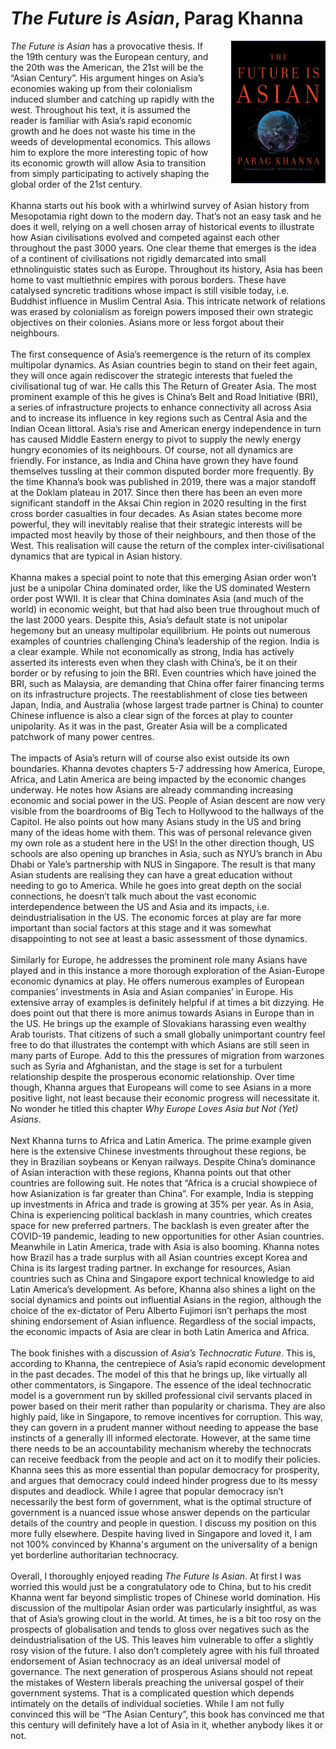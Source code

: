 # *The Future is Asian*, Parag Khanna
<img align="right" src="./future_is_asian.jpeg" style="max-width:30%; padding-left: 20px;">

<!--**TL;DR**

1. Ever since the industrial revolution, humans have become very bad at breathing, which has had huge negative effects on our health.
2. The fundamental changes we need to make are simple: breathe from the nose, exhale deeply, breathe slowly, breathe less, and chew more.
3. The “perfect” breath is 5.5 seconds of inhalation and exhalation with 5.5L of air intake. This breathing pattern is a feature of prayer chants in many religions of the world.

-->

<div>
<em>The Future is Asian</em> has a provocative thesis. If the 19th century was the European century, and the 20th was the American, the 21st will be the “Asian Century”. His argument hinges on Asia’s economies waking up from their colonialism induced slumber and catching up rapidly with the west. Throughout his text, it is assumed the reader is familiar with Asia’s rapid economic growth and he does not waste his time in the weeds of developmental economics. This allows him to explore the more interesting topic of how its economic growth will allow Asia to transition from simply participating to actively shaping the global order of the 21st century.
</div><br>

<div class='straits'>
Khanna starts out his book with a whirlwind survey of Asian history from Mesopotamia right down to the modern day. That’s not an easy task and he does it well, relying on a well chosen array of historical events to illustrate how Asian civilisations evolved and competed against each other throughout the past 3000 years. One clear theme that emerges is the idea of a continent of civilisations not rigidly demarcated into small ethnolinguistic states such as Europe. Throughout its history, Asia has been home to vast multiethnic empires with porous borders. These have catalysed syncretic traditions whose impact is still visible today, i.e. Buddhist influence in Muslim Central Asia. This intricate network of relations was erased by colonialism as foreign powers imposed their own strategic objectives on their colonies. Asians more or less forgot about their neighbours.
</div><br>


<div class='straits'>
The first consequence of Asia’s reemergence is the return of its complex multipolar dynamics. As Asian countries begin to stand on their feet again, they will once again rediscover the strategic interests that fueled the civilisational tug of war. He calls this The Return of Greater Asia. The most prominent example of this he gives is China’s Belt and Road Initiative (BRI), a series of infrastructure projects to enhance connectivity all across Asia and to increase its influence in key regions such as Central Asia and the Indian Ocean littoral. Asia’s rise and American energy independence in turn has caused Middle Eastern energy to pivot to supply the newly energy hungry economies of its neighbours. Of course, not all dynamics are friendly. For instance, as India and China have grown they have found themselves tussling at their common disputed border more frequently. By the time Khanna’s book was published in 2019, there was a major standoff at the Doklam plateau in 2017. Since then there has been an even more significant standoff in the Aksai Chin region in 2020 resulting in the first cross border casualties in four decades. As Asian states become more powerful, they will inevitably realise that their strategic interests will be impacted most heavily by those of their neighbours, and then those of the West. This realisation will cause the return of the complex inter-civilisational dynamics that are typical in Asian history.
</div><br>

<div class='straits'>
Khanna makes a special point to note that this emerging Asian order won’t just be a unipolar China dominated order, like the US dominated Western order post WWII. It is clear that China dominates Asia (and much of the world) in economic weight, but that had also been true throughout much of the last 2000 years. Despite this, Asia’s default state is not unipolar hegemony but an uneasy multipolar equilibrium. He points out numerous examples of countries challenging China’s leadership of the region. India is a clear example. While not economically as strong, India has actively asserted its interests even when they clash with China’s, be it on their border or by refusing to join the BRI. Even countries which have joined the BRI, such as Malaysia, are demanding that China offer fairer financing terms on its infrastructure projects. The reestablishment of close ties between Japan, India, and Australia (whose largest trade partner is China) to counter Chinese influence is also a clear sign of the forces at play to counter unipolarity. As it was in the past, Greater Asia will be a complicated patchwork of many power centres.
</div><br>

<div class='straits'>
The impacts of Asia’s return will of course also exist outside its own boundaries. Khanna devotes chapters 5-7 addressing how America, Europe, Africa, and Latin America are being impacted by the economic changes underway. He notes how Asians are already commanding increasing economic and social power in the US. People of Asian descent are now very visible from the boardrooms of Big Tech to Hollywood to the hallways of the Capitol. He also points out how many Asians study in the US and bring many of the ideas home with them. This was of personal relevance given my own role as a student here in the US! In the other direction though, US schools are also opening up branches in Asia, such as NYU’s branch in Abu Dhabi or Yale’s partnership with NUS in Singapore. The result is that many Asian students are realising they can have a great education without needing to go to America. While he goes into great depth on the social connections, he doesn’t talk much about the vast economic interdependence between the US and Asia and its impacts, i.e. deindustrialisation in the US. The economic forces at play are far more important than social factors at this stage and it was somewhat disappointing to not see at least a basic assessment of those dynamics.
</div><br>

<div class='straits'>
Similarly for Europe, he addresses the prominent role many Asians have played and in this instance a more thorough exploration of the Asian-Europe economic dynamics at play. He offers numerous examples of European companies’ investments in Asia and Asian companies’ in Europe. His extensive array of examples is definitely helpful if at times a bit dizzying. He does point out that there is more animus towards Asians in Europe than in the US. He brings up the example of Slovakians harassing even wealthy Arab tourists. That citizens of such a small globally unimportant country feel free to do that illustrates the contempt with which Asians are still seen in many parts of Europe. Add to this the pressures of migration from warzones such as Syria and Afghanistan, and the stage is set for a turbulent relationship despite the prosperous economic relationship. Over time though, Khanna argues that Europeans will come to see Asians in a more positive light, not least because their economic progress will necessitate it. No wonder he titled this chapter <em>Why Europe Loves Asia but Not (Yet) Asians</em>.
</div><br>

<div class='straits'>
Next Khanna turns to Africa and Latin America. The prime example given here is the extensive Chinese investments throughout these regions, be they in Brazilian soybeans or Kenyan railways. Despite China’s dominance of Asian interaction with these regions, Khanna points out that other countries are following suit. He notes that “Africa is a crucial showpiece of how Asianization is far greater than China”. For example, India is stepping up investments in Africa and trade is growing at 35% per year. As in Asia, China is experiencing political backlash in many countries, which creates space for new preferred partners. The backlash is even greater after the COVID-19 pandemic, leading to new opportunities for other Asian countries. Meanwhile in Latin America, trade with Asia is also booming. Khanna notes how Brazil has a trade surplus with all Asian countries except Korea and China is its largest trading partner. In exchange for resources, Asian countries such as China and Singapore export technical knowledge to aid Latin America’s development. As before, Khanna also shines a light on the social dynamics and points out influential Asians in the region, although the choice of the ex-dictator of Peru Alberto Fujimori isn’t perhaps the most shining endorsement of Asian influence. Regardless of the social impacts, the economic impacts of Asia are clear in both Latin America and Africa.
</div><br>

<div class='straits'>
The book finishes with a discussion of <em>Asia’s Technocratic Future</em>. This is, according to Khanna, the centrepiece of Asia’s rapid economic development in the past decades. The model of this that he brings up, like virtually all other commentators, is Singapore. The essence of the ideal technocratic model is a government run by skilled professional civil servants placed in power based on their merit rather than popularity or charisma. They are also highly paid, like in Singapore, to remove incentives for corruption. This way, they can govern in a prudent manner without needing to appease the base instincts of a generally ill informed electorate. However, at the same time there needs to be an accountability mechanism whereby the technocrats can receive feedback from the people and act on it to modify their policies. Khanna sees this as more essential
than popular democracy for prosperity, and argues that democracy could indeed hinder progress due to its messy disputes
and deadlock. While I agree that popular democracy isn’t necessarily the best form of government, what is the optimal structure of government is a nuanced issue whose answer depends on the particular details of the country and people in question. I discuss my position on this more fully elsewhere. Despite having lived in
Singapore and loved it, I am not 100% convinced by Khanna's argument on the universality of a benign yet borderline authoritarian 
technocracy.
</div><br>

<div class='straits'>
Overall, I thoroughly enjoyed reading <em>The Future Is Asian</em>. At first I was worried this would just be a congratulatory ode to China, but to his credit Khanna went far beyond simplistic tropes of Chinese world domination. His discussion of the multipolar Asian order was particularly insightful, as was that of Asia’s growing clout in the world. At times, he is a bit too rosy on the prospects of globalisation and tends to gloss over negatives such as the deindustrialisation of the US. This leaves him vulnerable to offer a slightly rosy vision of the future. I also don’t completely agree with his full throated endorsement of Asian technocracy as an ideal universal model of governance. The next generation of prosperous Asians should not repeat the mistakes of Western liberals preaching the universal gospel of their government systems. That is a complicated question which depends intimately on the details of individual societies. While I am not fully convinced this will be  “The Asian Century”, this book has convinced me that this century will definitely have a lot of Asia in it, whether anybody likes it or not.
</div><br>
